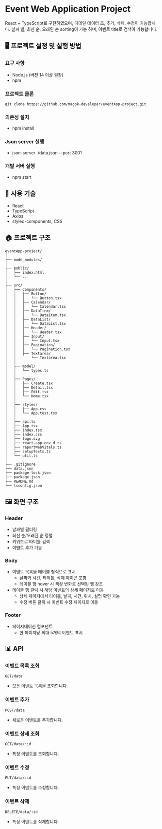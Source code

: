 # Event Web Application Project

React + TypeScript로 구현하였으며, 디테일 데이터 조, 추가, 삭제, 수정이 가능합니다.
날짜 별, 최신 순, 오래된 순 sorting이 가능 하며, 이벤트 title로 검색이 가능합니다.

## 🖥️ 프로젝트 설정 및 실행 방법

### 요구 사항
- Node.js (버전 14 이상 권장)
- npm

### 프로젝트 클론
```git clone https://github.com/magok-developer/eventApp-project.git```

### 의존성 설치
- npm install

### Json server 실행
- json-server ./data.json --port 3001

### 개발 서버 실행
- npm start

## 🔧 사용 기술
- React
- TypeScript
- Axios
- styled-components, CSS

## 🏠 프로젝트 구조
```
eventApp-project/
│
├── node_modules/
│
├── public/
│   ├── index.html
│   └── ...
│
├── src/
│   ├── Components/
│   │   ├── Button/
│   │   │   └── Button.tsx
│   │   ├── Calendar/
│   │   │   └── Calendar.tsx
│   │   ├── DataItem/
│   │   │   └── DataItem.tsx
│   │   ├── DataList/
│   │   │   └── DataList.tsx
│   │   ├── Header/
│   │   │   └── Header.tsx
│   │   ├── Input/
│   │   │   └── Input.tsx
│   │   ├── Pagination/
│   │   │   └── Pagination.tsx
│   │   ├── Textarea/
│   │       └── Textarea.tsx
│   │
│   ├── model/
│   │   └── types.ts
│   │
│   ├── Pages/
│   │   ├── Create.tsx
│   │   ├── Detail.tsx
│   │   ├── Edit.tsx
│   │   └── Home.tsx
│   │
│   ├── styles/
│   │   ├── App.css
│   │   └── App.test.tsx
│   │
│   ├── api.ts
│   ├── App.tsx
│   ├── index.tsx
│   ├── index.css
│   ├── logo.svg
│   ├── react-app-env.d.ts
│   ├── reportWebVitals.ts
│   ├── setupTests.ts
│   └── util.ts
│
├── .gitignore
├── data.json
├── package-lock.json
├── package.json
├── README.md
└── tsconfig.json
```


## 🖼️ 화면 구조
### Header
- 날짜별 필터링
- 최신 순/오래된 순 정렬
- 키워드로 타이틀 검색
- 이벤트 추가 기능
### Body
- 이벤트 목록을 테이블 형식으로 표시
  - 날짜와 시간, 타이틀, 삭제 아이콘 포함
  - 테이블 행 hover 시 색상 변화로 선택된 행 강조
- 테이블 행 클릭 시 해당 이벤트의 상세 페이지로 이동
  - 상세 페이지에서 타이틀, 날짜, 시간, 위치, 설명 확인 가능
  - 수정 버튼 클릭 시 이벤트 수정 페이지로 이동
### Footer
- 페이지네이션 컴포넌트
  - 한 페이지당 최대 5개의 이벤트 표시

## 📊 API
### 이벤트 목록 조회
`GET/data`
- 모든 이벤트 목록을 조회합니다.

### 이벤트 추가
`POST/data`
- 새로운 이벤트를 추가합니다.

### 이벤트 상세 조회
`GET/data/:id`
- 특정 이벤트를 조회합니다.

### 이벤트 수정
`PUT/data/:id`
- 특정 이벤트를 수정합니다.

### 이벤트 삭제
`DELETE/data/:id`
- 특정 이벤트를 삭제합니다.
